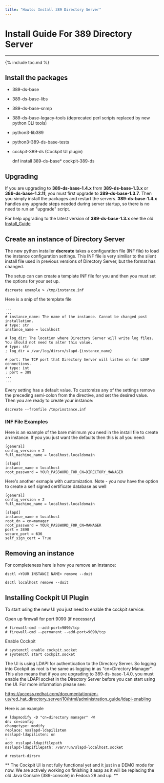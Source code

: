 ```yaml
---
title: "Howto: Install 389 Directory Server"
---
```


# Install Guide For 389 Directory Server
---------------

{% include toc.md %}

## Install the packages

- 389-ds-base                         
- 389-ds-base-libs
- 389-ds-base-snmp
- 389-ds-base-legacy-tools (deprecated perl scripts replaced by new python CLI tools)
- python3-lib389
- python3-389-ds-base-tests
- cockpit-389-ds (Cockpit UI plugin)

    dnf install 389-ds-base* cockpit-389-ds

## Upgrading

If you are upgrading to **389-ds-base-1.4.x** from **389-ds-base-1.3.x** or **389-ds-base-1.2.11**, you must first upgrade to **389-ds-base-1.3.7**.  Then you simply install the packages and restart the servers.  **389-ds-base-1.4.x** handles any upgrade steps needed during server startup, so there is no need to run an "upgrade" script.

For help upgrading to the latest version of **389-ds-base-1.3.x** see the old [Install\_Guide](../legacy/install-guide.html)

## Create an instance of Directory Server

The new python installer **dscreate** takes a configuration file (INF file) to load the instance configuration settings.  This INF file is very similiar to the silent install file used in previous versions of Directory Server, but the format has changed.

The setup can can create a template INF file for you and then you must set the options for your set up.

    dscreate example > /tmp/instance.inf

Here is a snip of the template file

    ...
    ...
    # instance_name: The name of the instance. Cannot be changed post installation.
    # type: str
    instance_name = localhost

    # log_dir: The location where Directory Server will write log files. You should not need to alter this value.
    # type: str
    ; log_dir = /var/log/dirsrv/slapd-{instance_name}

    # port: The TCP port that Directory Server will listen on for LDAP connections.
    # type: int
    ; port = 389
    ...
    ...

Every setting has a default value.  To customize any of the settings remove the preceding semi-colon from the directive, and set the desired value.  Then you are ready to create your instance:

    dscreate --fromfile /tmp/instance.inf

### INF File Examples

Here is an example of the bare minimum you need in the install file to create an instance.  If you you just want the defaults then this is all you need:

    [general]
    config_version = 2
    full_machine_name = localhost.localdomain

    [slapd]
    instance_name = localhost
    root_password = YOUR_PASSWORD_FOR_CN=DIRECTORY_MANAGER

Here's another exmaple with customization.  Note - you now have the option to create a self signed certificate database as well

    [general]
    config_version = 2
    full_machine_name = localhost.localdomain

    [slapd]
    instance_name = localhost
    root_dn = cn=manager
    root_password = YOUR_PASSWORD_FOR_CN=MANAGER
    port = 3890
    secure_port = 636
    self_sign_cert = True

## Removing an instance

For completeness here is how you remove an instance:

    dsctl <YOUR INSTANCE NAME> remove --doit

    dsctl localhost remove --doit


## Installing Cockpit UI Plugin

To start using the new UI you just need to enable the cockpit service:

Open up firewall for port 9090 (if necessary)

    # firewall-cmd --add-port=9090/tcp
    # firewall-cmd --permanent --add-port=9090/tcp

Enable Cockpit

    # systemctl enable cockpit.socket
    # systemctl start cockpit.socket

The UI is using LDAPI for authentication to the Directory Server.  So logging into Cockpit as root is the same as logging in as "cn=Directory Manager".  This also means that if you are upgrading to 389-ds-base-1.4.0, you must enable the LDAPI socket in the Directory Server before you can start using the UI.  For more information please see:

<https://access.redhat.com/documentation/en-us/red_hat_directory_server/10/html/administration_guide/ldapi-enabling>

Here is an example

    # ldapmodify -D "cn=directory manager" -W
    dn: cn=config
    changetype: modify
    replace: nsslapd-ldapilisten
    nsslapd-ldapilisten: on
    -
    add: nsslapd-ldapifilepath
    nsslapd-ldapifilepath: /var/run/slapd-localhost.socket

    # restart-dirsrv

** The Cockpit UI is not fully functional yet and it just in a DEMO mode for now.  We are actively working on finishing it asap as it will be replacing the old Java Console (389-console) in Fedora 28 and up. **

